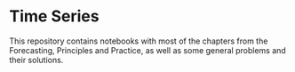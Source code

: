 # Time Series

This repository contains notebooks with most of the chapters from the Forecasting, Principles and Practice, as well as some general problems and their solutions.
